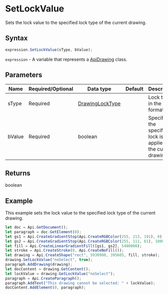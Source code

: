 # SetLockValue

Sets the lock value to the specified lock type of the current drawing.

## Syntax

```javascript
expression.SetLockValue(sType, bValue);
```

`expression` - A variable that represents a [ApiDrawing](../ApiDrawing.md) class.

## Parameters

| **Name** | **Required/Optional** | **Data type** | **Default** | **Description** |
| ------------- | ------------- | ------------- | ------------- | ------------- |
| sType | Required | [DrawingLockType](../../Enumeration/DrawingLockType.md) |  | Lock type in the string format. |
| bValue | Required | boolean |  | Specifies if the specified lock is applied to the current drawing. |

## Returns

boolean

## Example

This example sets the lock value to the specified lock type of the current drawing.

```javascript editor-docx
let doc = Api.GetDocument();
let paragraph = doc.GetElement(0);
let gs1 = Api.CreateGradientStop(Api.CreateRGBColor(255, 213, 191), 0);
let gs2 = Api.CreateGradientStop(Api.CreateRGBColor(255, 111, 61), 100000);
let fill = Api.CreateLinearGradientFill([gs1, gs2], 5400000);
let stroke = Api.CreateStroke(0, Api.CreateNoFill());
let drawing = Api.CreateShape("rect", 5930900, 395605, fill, stroke);
drawing.SetLockValue("noSelect", true);
paragraph.AddDrawing(drawing);
let docContent = drawing.GetContent();
let lockValue = drawing.GetLockValue("noSelect");
paragraph = Api.CreateParagraph();
paragraph.AddText("This drawing cannot be selected: " + lockValue);
docContent.AddElement(0, paragraph);
```
